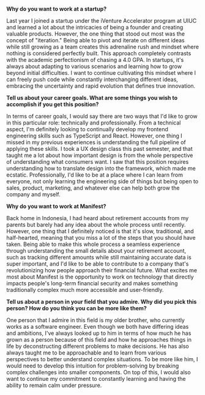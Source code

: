 **Why do you want to work at a startup?**

Last year I joined a startup under the iVenture Accelerator program at UIUC and learned a lot about the intricacies of being a founder and creating valuable products. However, the one thing that stood out most was the concept of "iteration." Being able to pivot and iterate on different ideas while still growing as a team creates this adrenaline rush and mindset where nothing is considered perfectly built. This approach completely contrasts with the academic perfectionism of chasing a 4.0 GPA. In startups, it's always about adapting to various scenarios and learning how to grow beyond initial difficulties. I want to continue cultivating this mindset where I can freely push code while constantly interchanging different ideas, embracing the uncertainty and rapid evolution that defines true innovation.

**Tell us about your career goals. What are some things you wish to accomplish if you get this position?**

In terms of career goals, I would say there are two ways that I'd like to grow in this particular role: technically and professionally. From a technical aspect, I'm definitely looking to continually develop my frontend engineering skills such as TypeScript and React. However, one thing I missed in my previous experiences is understanding the full pipeline of applying these skills. I took a UX design class this past semester, and that taught me a lot about how important design is from the whole perspective of understanding what consumers want. I saw that this position requires understanding how to translate design into the framework, which made me ecstatic. Professionally, I'd like to be at a place where I can learn from everyone, not only learning the engineering side of things but being open to sales, product, marketing, and whatever else can help both grow the company and myself.

**Why do you want to work at Manifest?**

Back home in Indonesia, I had heard about retirement accounts from my parents but barely had any idea about the whole process until recently. However, one thing that I definitely noticed is that it's slow, traditional, and half-hearted, meaning that you miss a lot of the steps that you should have taken. Being able to make this whole process a seamless experience through understanding the small details about your retirement account, such as tracking different amounts while still maintaining accurate data is super important, and I'd like to be able to contribute to a company that's revolutionizing how people approach their financial future. What excites me most about Manifest is the opportunity to work on technology that directly impacts people's long-term financial security and makes something traditionally complex much more accessible and user-friendly.

**Tell us about a person in your field that you admire. Why did you pick this person? How do you think you can be more like them?**

One person that I admire in this field is my older brother, who currently works as a software engineer. Even though we both have differing ideas and ambitions, I've always looked up to him in terms of how much he has grown as a person because of this field and how he approaches things in life by deconstructing different problems to make decisions. He has also always taught me to be approachable and to learn from various perspectives to better understand complex situations. To be more like him, I would need to develop this intuition for problem-solving by breaking complex challenges into smaller components. On top of this, I would also want to continue my commitment to constantly learning and having the ability to remain calm under pressure.
